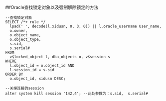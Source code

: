 ##Oracle查找锁定对象以及强制解除锁定的方法

	--查找锁定对象
	SELECT /*+ rule */   
	  lpad(' ', decode(l.xidusn, 0, 3, 0)) || l.oracle_username User_name,   
	  o.owner,   
	  o.object_name,   
	  o.object_type,   
	  s.sid,   
	  s.serial#   
	FROM 
	  v$locked_object l, dba_objects o, v$session s   
	WHERE 
	  l.object_id = o.object_id AND
	  l.session_id = s.sid   
	ORDER BY 
	  o.object_id, xidusn DESC; 

	--关掉连接的session
	alter system kill session '142,4'; --此处参数为：s.sid,  s.serial#
